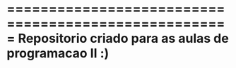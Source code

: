 =====================================================
Repositorio criado para as aulas de programacao II :)
=====================================================
